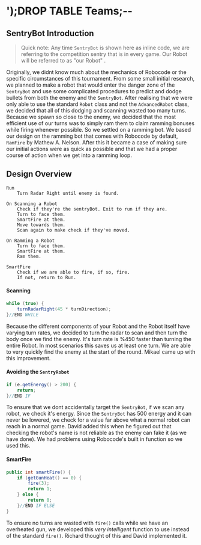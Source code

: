 # ');DROP TABLE Teams;--

## SentryBot Introduction

>Quick note: Any time `SentryBot` is shown here as inline code, we are referring to the competition sentry that is in every game. Our Robot will be referred to as "our Robot" .

Originally, we didnt know much about the mechanics of Robocode or the specific circumstances of this tournament. From some small initial research, we planned to make a robot that would enter the danger zone of the `SentryBot` and use some complicated procedures to predict and dodge bullets from both the enemy and the `SentryBot`. After realising that we were only able to use the standard `Robot` class and not the `AdvancedRobot` class, we decided that all of this dodging and scanning wasted too many turns. Because we spawn so close to the enemy, we decided that the most efficient use of our turns was to simply ram them to claim ramming bonuses while firing whenever possible. So we settled on a ramming bot. We based our design on the ramming bot that comes with Robocode by default, `RamFire` by Mathew A. Nelson. After this it became a case of making sure our initial actions were as quick as possible and that we had a proper course of action when we get into a ramming loop.

## Design Overview

```
Run
	Turn Radar Right until enemy is found. 
	
On Scanning a Robot
	Check if they're the sentryBot. Exit to run if they are.
	Turn to face them.
	SmartFire at them.
	Move towards them.
	Scan again to make check if they've moved.
	
On Ramming a Robot
	Turn to face them.
	SmartFire at them.
	Ram them.

SmartFire
	Check if we are able to fire, if so, fire.
	If not, return to Run.
```

#### Scanning
```java
while (true) {
	turnRadarRight(45 * turnDirection);
}//END WHILE
```
Because the different components of your Robot and the Robot itself have varying turn rates, we decided to turn the radar to scan and then turn the body once we find the enemy. It's turn rate is %450 faster than turning the entire Robot. In most scenarios this saves us at least one turn. We are able to very quickly find the enemy at the start of the round. Mikael came up with this improvement.

#### Avoiding the `SentryRobot`
```java
if (e.getEnergy() > 200) {
	return;
}//END IF
```
To ensure that we dont accidentally target the `SentryBot`, if we scan any robot, we check it's energy. Since the `SentryBot` has 500 energy and it can never be lowered, we check for a value far above what a normal robot can reach in a normal game. David added this when he figured out that checking the robot's name is not reliable as the enemy can fake it (as we have done). We had problems using Robocode's built in function so we used this.

#### SmartFire
```java
public int smartFire() {
	if (getGunHeat() == 0) {
		fire(3);
		return 1;
	} else {
		return 0;
	}//END IF ELSE
}
```
To ensure no turns are wasted with `fire()` calls while we have an overheated gun, we developed this *very intelligent* function to use instead of the standard `fire()`. Richard thought of this and David implemented it.
